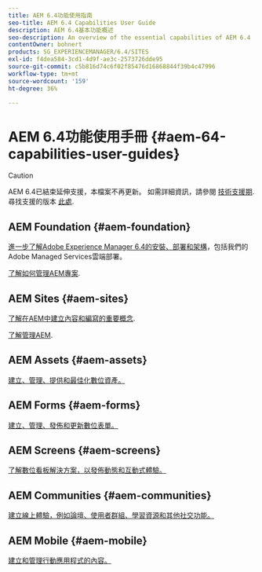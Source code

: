 ```yaml
---
title: AEM 6.4功能使用指南
seo-title: AEM 6.4 Capabilities User Guide
description: AEM 6.4基本功能概述
seo-description: An overview of the essential capabilities of AEM 6.4
contentOwner: bohnert
products: SG_EXPERIENCEMANAGER/6.4/SITES
exl-id: f4dea584-3cd1-4d9f-ae3c-2573726dde95
source-git-commit: c5b816d74c6f02f85476d16868844f39b4c47996
workflow-type: tm+mt
source-wordcount: '159'
ht-degree: 36%

---
```


# AEM 6.4功能使用手冊 {#aem-64-capabilities-user-guides}

>[!CAUTION]
>
>AEM 6.4已結束延伸支援，本檔案不再更新。 如需詳細資訊，請參閱 [技術支援期](https://helpx.adobe.com//tw/support/programs/eol-matrix.html). 尋找支援的版本 [此處](https://experienceleague.adobe.com/docs/).

## AEM Foundation {#aem-foundation}

[進一步了解Adobe Experience Manager 6.4的安裝、部署和架構](/help/sites-deploying/home.md)，包括我們的Adobe Managed Services雲端部署。

[了解如何管理AEM專案](/help/managing/home.md).

## AEM Sites {#aem-sites}

[了解在AEM中建立內容和編寫的重要概念](/help/sites-authoring/home.md).

[了解管理AEM](/help/sites-administering/home.md).

## AEM Assets {#aem-assets}

[建立、管理、提供和最佳化數位資產。](/help/assets/home.md)

## AEM Forms {#aem-forms}

[建立、管理、發佈和更新數位表單。](/help/forms/home.md)

## AEM Screens {#aem-screens}

[了解數位看板解決方案，以發佈動態和互動式體驗。](https://experienceleague.adobe.com/docs/experience-manager-screens/user-guide/aem-screens-introduction.html)

## AEM Communities {#aem-communities}

[建立線上體驗，例如論壇、使用者群組、學習資源和其他社交功能。](/help/communities/home.md)

## AEM Mobile {#aem-mobile}

[建立和管理行動應用程式的內容。](/help/mobile/home.md)
